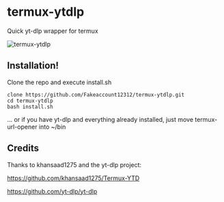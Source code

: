 # termux-ytdlp

Quick yt-dlp wrapper for termux

![termux-ytdlp](https://user-images.githubusercontent.com/64163394/166140065-3a2b324a-55fb-46d8-bd41-2b66a14aed05.png)

## Installation!

Clone the repo and execute install.sh

```
clone https://github.com/Fakeaccount12312/termux-ytdlp.git
cd termux-ytdlp
bash install.sh
```
... or if you have yt-dlp and everything already installed, just move termux-url-opener into ~/bin

## Credits
Thanks to khansaad1275 and the yt-dlp project:

https://github.com/khansaad1275/Termux-YTD

https://github.com/yt-dlp/yt-dlp

